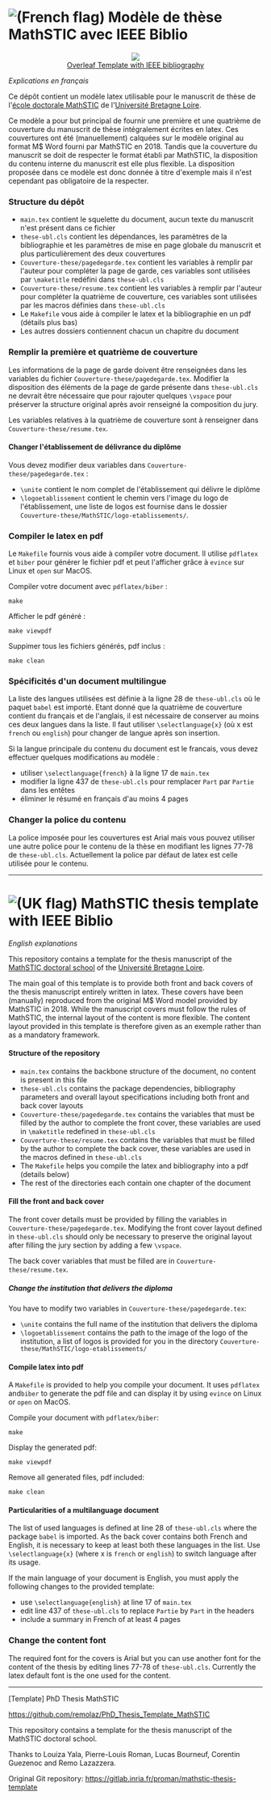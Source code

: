 # ![(French flag)](https://upload.wikimedia.org/wikipedia/en/thumb/c/c3/Flag_of_France.svg/50px-Flag_of_France.svg.png) Modèle de thèse MathSTIC avec IEEE Biblio

<p align="center">
  <a href="https://www.overleaf.com/latex/templates/phd-thesis-template-for-mathstic-doctoral-school-of-the-universite-bretagne-loire/rwgqmttyhnjd">
    <img src="https://update.lib.berkeley.edu/wp-content/uploads/2017/08/Screen-Shot-2017-08-09-at-2.37.59-PM-1-300x157.png" /> </a>
	<br><a href="https://www.overleaf.com/latex/templates/phd-thesis-template-for-mathstic-doctoral-school-of-the-universite-bretagne-loire/rwgqmttyhnjd"> Overleaf Template with IEEE bibliography</a>
</p>

*Explications en français*

Ce dépôt contient un modèle latex utilisable pour le manuscrit de thèse de l'[école doctorale MathSTIC](https://ed-mathstic.u-bretagneloire.fr/) de l'[Université Bretagne Loire](https://u-bretagneloire.fr/).

Ce modèle a pour but principal de fournir une première et une quatrième de couverture du manuscrit de thèse intégralement écrites en latex.
Ces couvertures ont été (manuellement) calquées sur le modèle original au format M$ Word fourni par MathSTIC en 2018.
Tandis que la couverture du manuscrit se doit de respecter le format établi par MathSTIC, la disposition du contenu interne du manuscrit est elle plus flexible.
La disposition proposée dans ce modèle est donc donnée à titre d'exemple mais il n'est cependant pas obligatoire de la respecter.


### Structure du dépôt

- `main.tex` contient le squelette du document, aucun texte du manuscrit n'est présent dans ce fichier
- `these-ubl.cls` contient les dépendances, les paramètres de la bibliographie et les paramètres de mise en page globale du manuscrit et plus particulièrement des deux couvertures
- `Couverture-these/pagedegarde.tex` contient les variables à remplir par l'auteur pour compléter la page de garde, ces variables sont utilisées par `\maketitle` redéfini dans `these-ubl.cls`
- `Couverture-these/resume.tex` contient les variables à remplir par l'auteur pour compléter la quatrième de couverture, ces variables sont utilisées par les macros définies dans `these-ubl.cls`
- Le `Makefile` vous aide à compiler le latex et la bibliographie en un pdf (détails plus bas)
- Les autres dossiers contiennent chacun un chapitre du document


### Remplir la première et quatrième de couverture

Les informations de la page de garde doivent être renseignées dans les variables du fichier `Couverture-these/pagedegarde.tex`.
Modifier la disposition des éléments de la page de garde présente dans `these-ubl.cls` ne devrait  être nécessaire que pour rajouter quelques `\vspace` pour préserver la structure original après avoir renseigné la composition du jury.

Les variables relatives à la quatrième de couverture sont à renseigner dans `Couverture-these/resume.tex`.


#### Changer l'établissement de délivrance du diplôme

Vous devez modifier deux variables dans `Couverture-these/pagedegarde.tex` :

- `\unite` contient le nom complet de l'établissement qui délivre le diplôme
- `\logoetablissement` contient le chemin vers l'image du logo de l'établissement, une liste de logos est fournise dans le dossier `Couverture-these/MathSTIC/logo-etablissements/`.


### Compiler le latex en pdf

Le `Makefile` fournis vous aide à compiler votre document.
Il utilise `pdflatex` et `biber` pour générer le fichier pdf et peut l'afficher grâce à `evince` sur Linux et `open` sur MacOS.

Compiler votre document avec `pdflatex/biber` :

    make

Afficher le pdf généré :

    make viewpdf

Suppimer tous les fichiers générés, pdf inclus :

    make clean


### Spécificités d'un document multilingue

La liste des langues utilisées est définie à la ligne 28 de `these-ubl.cls` où le paquet `babel` est importé.
Etant donné que la quatrième de couverture contient du français et de l'anglais, il est nécessaire de conserver au moins ces deux langues dans la liste.
Il faut utiliser `\selectlanguage{x}` (où x est `french` ou `english`) pour changer de langue après son insertion.

Si la langue principale du contenu du document est le francais, vous devez effectuer quelques modifications au modèle :

- utiliser `\selectlanguage{french}` à la ligne 17 de `main.tex`
- modifier la ligne 437 de `these-ubl.cls` pour remplacer `Part` par `Partie` dans les entêtes
- éliminer le résumé en français d'au moins 4 pages


### Changer la police du contenu

La police imposée pour les couvertures est Arial mais vous pouvez utiliser une autre police pour le contenu de la thèse en modifiant les lignes 77-78 de `these-ubl.cls`.
Actuellement la police par défaut de latex est celle utilisée pour le contenu.


-----

# ![(UK flag)](https://upload.wikimedia.org/wikipedia/en/thumb/a/ae/Flag_of_the_United_Kingdom.svg/50px-Flag_of_the_United_Kingdom.svg.png) MathSTIC thesis template with IEEE Biblio

*English explanations*

This repository contains a template for the thesis manuscript of the [MathSTIC doctoral school](https://ed-mathstic.u-bretagneloire.fr/en) of the [Université Bretagne Loire](https://en.u-bretagneloire.fr/).

The main goal of this template is to provide both front and back covers of the thesis manuscript entirely written in latex.
These covers have been (manually) reproduced from the original M$ Word model provided by MathSTIC in 2018.
While the manuscript covers must follow the rules of MathSTIC, the internal layout of the content is more flexible.
The content layout provided in this template is therefore given as an exemple rather than as a  mandatory framework.


#### Structure of the repository

- `main.tex` contains the backbone structure of the document, no content is present in this file
- `these-ubl.cls` contains the package dependencies, bibliography parameters and overall layout specifications including both front and back cover layouts
- `Couverture-these/pagedegarde.tex` contains the variables that must be filled by the author to complete the front cover, these variables are used in `\maketitle` redefined in `these-ubl.cls`
- `Couverture-these/resume.tex` contains the variables that must be filled by the author to complete the back cover, these variables are used in the macros defined in `these-ubl.cls`
- The `Makefile` helps you compile the latex and bibliography into a pdf (details below)
- The rest of the directories each contain one chapter of the document


#### Fill the front and back cover

The front cover details must be provided by filling the variables in `Couverture-these/pagedegarde.tex`. Modifying the front cover layout defined in `these-ubl.cls` should only be necessary to preserve the original layout after filling the jury section by adding a few `\vspace`.

The back cover variables that must be filled are in `Couverture-these/resume.tex`.


##### Change the institution that delivers the diploma

You have to modify two variables in `Couverture-these/pagedegarde.tex`:

- `\unite` contains the full name of the institution that delivers the diploma
- `\logoetablissement` contains the path to the image of the logo of the institution, a list of logos is provided for you in the directory `Couverture-these/MathSTIC/logo-etablissements/`


#### Compile latex into pdf

A `Makefile` is provided to help you compile your document. It uses `pdflatex` and`biber` to generate the pdf file and can display it by using `evince` on Linux or `open` on MacOS.

Compile your document with `pdflatex/biber`:

	make

Display the generated pdf:

	make viewpdf

Remove all generated files, pdf included:

	make clean


#### Particularities of a multilanguage document

The list of used languages is defined at line 28 of `these-ubl.cls` where the package `babel` is imported.
As the back cover contains both French and English, it is necessary to keep at least both these languages in the list.
Use `\selectlanguage{x}` (where x is `french` or `english`) to switch language after its usage.

If the main language of your document is English, you must apply the following changes to the provided template:

- use `\selectlanguage{english}` at line 17 of `main.tex`
- edit line 437 of `these-ubl.cls` to replace `Partie` by `Part` in the headers
- include a summary in French of at least 4 pages


### Change the content font

The required font for the covers is Arial but you can use another font for the content of the thesis by editing lines 77-78 of `these-ubl.cls`.
Currently the latex default font is the one used for the content.


-----

[Template] PhD Thesis MathSTIC

https://github.com/remolaz/PhD_Thesis_Template_MathSTIC

This repository contains a template for the thesis manuscript of the MathSTIC doctoral school.

Thanks to Louiza Yala, Pierre-Louis Roman, Lucas Bourneuf, Corentin Guezenoc and Remo Lazazzera.

Original Git repository: https://gitlab.inria.fr/proman/mathstic-thesis-template

